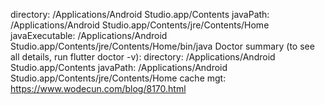 directory: /Applications/Android Studio.app/Contents
javaPath: /Applications/Android Studio.app/Contents/jre/Contents/Home
javaExecutable: /Applications/Android Studio.app/Contents/jre/Contents/Home/bin/java
Doctor summary (to see all details, run flutter doctor -v):
directory: /Applications/Android Studio.app/Contents
javaPath: /Applications/Android Studio.app/Contents/jre/Contents/Home
cache mgt: https://www.wodecun.com/blog/8170.html
